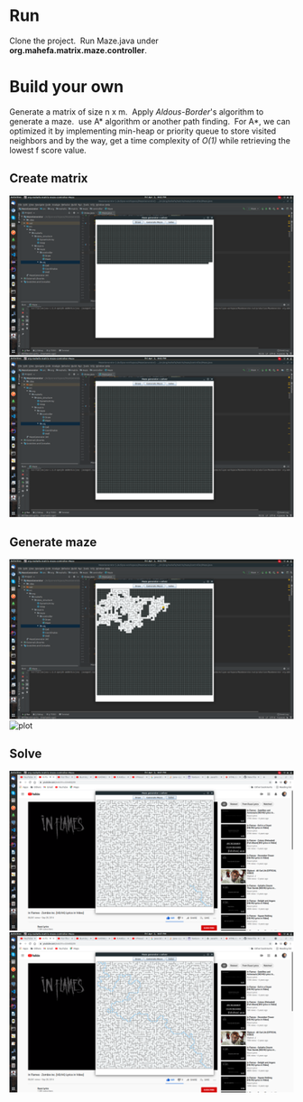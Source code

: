 # Run
Clone the project.&nbsp;
Run Maze.java under **org.mahefa.matrix.maze.controller**.

# Build your own
Generate a matrix of size n x m.&nbsp;
Apply *Aldous-Border*'s algorithm to generate a maze.&nbsp;
use A* algorithm or another path finding.&nbsp;
For A*, we can optimized it by implementing min-heap or priority queue to store visited neighbors and by the way, get a time 
complexity of *O(1)* while retrieving the lowest f score value.&nbsp;

## Create matrix
![plot](./resources/draw-in-progress.png)
![plot](./resources/draw.png)
## Generate maze
![plot](./resources/generate-maze-in-progress.png)
![plot](./resources/generate-maze-in-progress2.png)

## Solve
![plot](./resources/solve-in-progress.png)
![plot](./resources/solved-maze.png)
